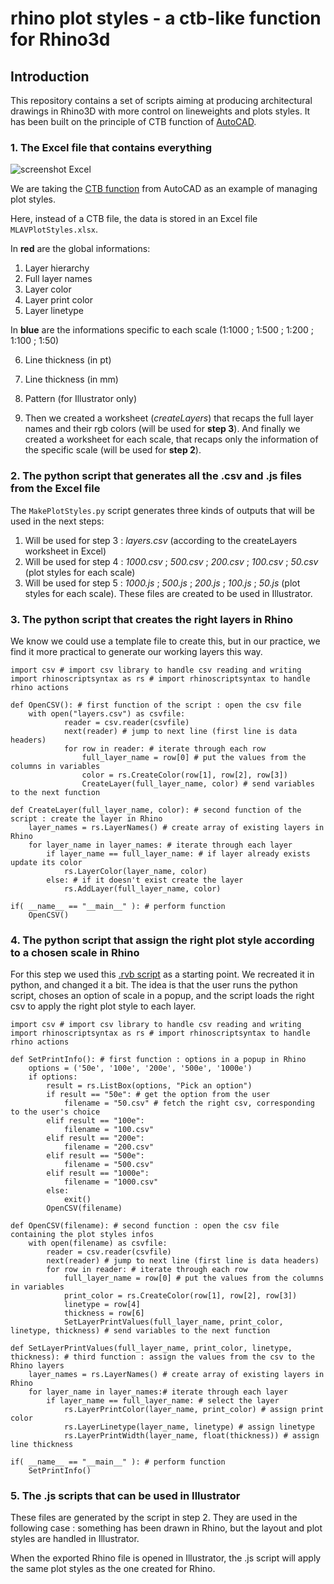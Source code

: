 # rhino plot styles - a ctb-like function for Rhino3d

## Introduction

This repository contains a set of scripts aiming at producing architectural drawings in Rhino3D with more control on lineweights and plots styles. It has been built on the principle of CTB function of [AutoCAD](https://www.autodesk.fr/products/autocad/overview).

### 1. The Excel file that contains everything

![screenshot Excel](https://gitlab.com/mlav.land/rhinoplotstyles/-/raw/master/images/screenShotXLS-1.jpg)

We are taking the [CTB function](https://www.landfx.com/docs/cad-basics/plotting/item/2482-ctb.html) from AutoCAD as an example of managing plot styles.

Here, instead of a CTB file, the data is stored in an Excel file `MLAVPlotStyles.xlsx`.

In **red** are the global informations:

1. Layer hierarchy  
2. Full layer names  
3. Layer color  
4. Layer print color  
5. Layer linetype

In **blue** are the informations specific to each scale (1:1000 ; 1:500 ; 1:200 ; 1:100 ; 1:50)

6. Line thickness (in pt)  
7. Line thickness (in mm)  
8. Pattern (for Illustrator only)  

9. Then we created a worksheet (*createLayers*) that recaps the full layer names and their rgb colors (will be used for **step 3**). And finally we created a worksheet for each scale, that recaps only the information of the specific scale (will be used for **step 2**).

### 2. The python script that generates all the .csv and .js files from the Excel file

The `MakePlotStyles.py` script generates three kinds of outputs that will be used in the next steps:

1. Will be used for step 3 : *layers.csv* (according to the createLayers worksheet in Excel)
2. Will be used for step 4 : *1000.csv* ; *500.csv* ; *200.csv* ; *100.csv* ; *50.csv* (plot styles for each scale)
3. Will be used for step 5 : *1000.js* ; *500.js* ; *200.js* ; *100.js* ; *50.js* (plot styles for each scale). These files are created to be used in Illustrator.

### 3. The python script that creates the right layers in Rhino
We know we could use a template file to create this, but in our practice, we find it more practical to generate our working layers this way.

```
import csv # import csv library to handle csv reading and writing
import rhinoscriptsyntax as rs # import rhinoscriptsyntax to handle rhino actions

def OpenCSV(): # first function of the script : open the csv file 
	with open("layers.csv") as csvfile:
			reader = csv.reader(csvfile)
			next(reader) # jump to next line (first line is data headers)
			for row in reader: # iterate through each row
				full_layer_name = row[0] # put the values from the columns in variables 
				color = rs.CreateColor(row[1], row[2], row[3])
				CreateLayer(full_layer_name, color) # send variables to the next function

def CreateLayer(full_layer_name, color): # second function of the script : create the layer in Rhino
	layer_names = rs.LayerNames() # create array of existing layers in Rhino
	for layer_name in layer_names: # iterate through each layer
		if layer_name == full_layer_name: # if layer already exists update its color
			rs.LayerColor(layer_name, color)
		else: # if it doesn't exist create the layer
			rs.AddLayer(full_layer_name, color)

if( __name__ == "__main__" ): # perform function
	OpenCSV()
```

### 4. The python script that assign the right plot style according to a chosen scale in Rhino
For this step we used this [.rvb script](https://wiki.mcneel.com/acadplot2rhino) as a starting point. We recreated it in python, and changed it a bit.
The idea is that the user runs the python script, choses an option of scale in a popup, and the script loads the right csv to apply the right plot style to each layer.
```
import csv # import csv library to handle csv reading and writing
import rhinoscriptsyntax as rs # import rhinoscriptsyntax to handle rhino actions

def SetPrintInfo(): # first function : options in a popup in Rhino
	options = ('50e', '100e', '200e', '500e', '1000e')
	if options:
		result = rs.ListBox(options, "Pick an option")
		if result == "50e": # get the option from the user
			filename = "50.csv" # fetch the right csv, corresponding to the user's choice
		elif result == "100e":
			filename = "100.csv"
		elif result == "200e":
			filename = "200.csv"
		elif result == "500e":
			filename = "500.csv"
		elif result == "1000e":
			filename = "1000.csv"
		else:
			exit()
		OpenCSV(filename)

def OpenCSV(filename): # second function : open the csv file containing the plot styles infos	
	with open(filename) as csvfile:
		reader = csv.reader(csvfile)
		next(reader) # jump to next line (first line is data headers)
		for row in reader: # iterate through each row
			full_layer_name = row[0] # put the values from the columns in variables
			print_color = rs.CreateColor(row[1], row[2], row[3])
			linetype = row[4]
			thickness = row[6]
			SetLayerPrintValues(full_layer_name, print_color, linetype, thickness) # send variables to the next function

def SetLayerPrintValues(full_layer_name, print_color, linetype, thickness): # third function : assign the values from the csv to the Rhino layers
	layer_names = rs.LayerNames() # create array of existing layers in Rhino
	for layer_name in layer_names:# iterate through each layer
		if layer_name == full_layer_name: # select the layer
			rs.LayerPrintColor(layer_name, print_color) # assign print color
			rs.LayerLinetype(layer_name, linetype) # assign linetype
			rs.LayerPrintWidth(layer_name, float(thickness)) # assign line thickness

if( __name__ == "__main__" ): # perform function
	SetPrintInfo()
```

### 5. The .js scripts that can be used in Illustrator
These files are generated by the script in step 2. They are used in the following case : something has been drawn in Rhino, but the layout and plot styles are handled in Illustrator.

When the exported Rhino file is opened in Illustrator, the .js script will apply the same plot styles as the one created for Rhino.